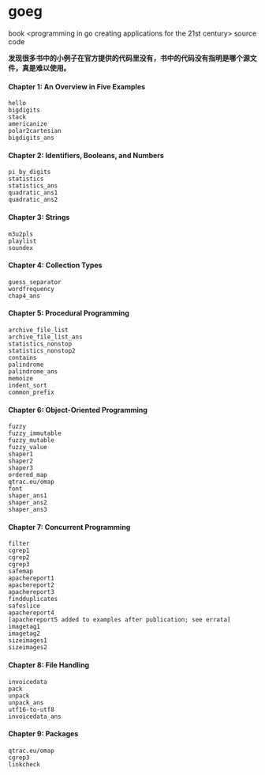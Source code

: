 # goeg
book &lt;programming in go creating applications for the 21st century> source code

**发现很多书中的小例子在官方提供的代码里没有，书中的代码没有指明是哪个源文件，真是难以使用。**

#### Chapter 1: An Overview in Five Examples
    hello
    bigdigits
    stack
    americanize
    polar2cartesian
    bigdigits_ans

#### Chapter 2: Identifiers, Booleans, and Numbers
    pi_by_digits
    statistics
    statistics_ans
    quadratic_ans1
    quadratic_ans2

#### Chapter 3: Strings
    m3u2pls
    playlist
    soundex

#### Chapter 4: Collection Types
    guess_separator
    wordfrequency
    chap4_ans

#### Chapter 5: Procedural Programming
    archive_file_list
    archive_file_list_ans
    statistics_nonstop
    statistics_nonstop2
    contains
    palindrome
    palindrome_ans
    memoize
    indent_sort
    common_prefix

#### Chapter 6: Object-Oriented Programming
    fuzzy
    fuzzy_immutable
    fuzzy_mutable
    fuzzy_value
    shaper1
    shaper2
    shaper3
    ordered_map
    qtrac.eu/omap
    font
    shaper_ans1
    shaper_ans2
    shaper_ans3

#### Chapter 7: Concurrent Programming
    filter
    cgrep1
    cgrep2
    cgrep3
    safemap
    apachereport1
    apachereport2
    apachereport3
    findduplicates
    safeslice
    apachereport4
    [apachereport5 added to examples after publication; see errata]
    imagetag1
    imagetag2
    sizeimages1
    sizeimages2
    
#### Chapter 8: File Handling
    invoicedata
    pack
    unpack
    unpack_ans
    utf16-to-utf8
    invoicedata_ans

#### Chapter 9: Packages
    qtrac.eu/omap
    cgrep3
    linkcheck
